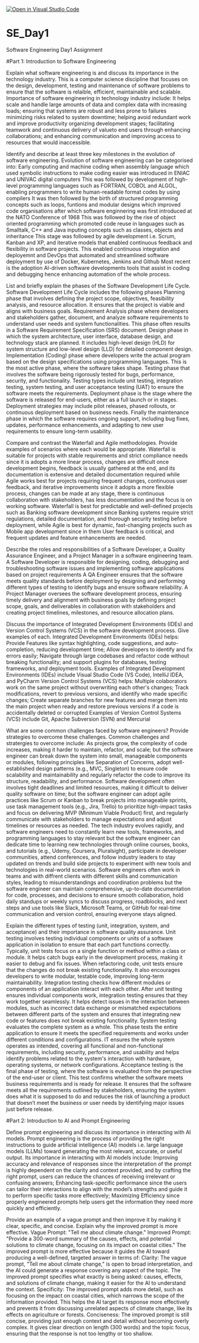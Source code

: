 [![Open in Visual Studio Code](https://classroom.github.com/assets/open-in-vscode-2e0aaae1b6195c2367325f4f02e2d04e9abb55f0b24a779b69b11b9e10269abc.svg)](https://classroom.github.com/online_ide?assignment_repo_id=18372561&assignment_repo_type=AssignmentRepo)
# SE_Day1
Software Engineering Day1 Assignment

#Part 1: Introduction to Software Engineering

Explain what software engineering is and discuss its importance in the technology industry.
This is a computer science discipline that focuses on the design, development, testing and maintenance of software problems to ensure that the software is relaible, efficient, maintainable and scalable.
Importance of software engineering in technology industry include:
It helps scale and handle large amounts of data and complex data with increasing loads; ensuring that systems are robust and less prone to failures minimizing risks related to system downtime; helping avoid redundant work and improve productivity organizing development stages; facilitating teamwork and continuous delivery of valueto end users through enhancing collaborations; and enhancing communication and improving access to resources that would inaccessible.

Identify and describe at least three key milestones in the evolution of software engineering.
Evolution of software engineering can be categorised into:
Early computing and machine coding when assembly language which used symbolic instructions to make coding easier was introduced in ENIAC and UNIVAC digital computers
This was followed by development of high-level programming languages such as FORTRAN, COBOL and ALGOL, enabling programmers to write human-readable format codes by using compilers
It was then followed by the birth of structured programming concepts such as loops, funtions and modular designs which improved code organisations after which software enginnering was first introduced at the NATO Conference of 1968
This was followed by the rise of object oriented programming which promoted code reuse in languages such as Smalltalk, C++ and Java inputing concepts such as classes, objects and inheritance
This stage was followed by agile development i.e. Scrum, Kanban and XP, and iterative models that enabled continuous feedback and flexibility in software projects. This enabled continuous integration and deployemnt and DevOps that automated and streamlined software deployment by use of Docker, Kubernetes, Jenkins and Github
Most recent is the adoption AI-driven software developments tools that assist in coding and debugging hence enhancing automation of the whole process.

List and briefly explain the phases of the Software Development Life Cycle.
Software Development Life Cycle includes the following phases
Planning phase that involves defining the project scope, objectives, feasibility analysis, and resource allocation. It ensures that the project is viable and aligns with business goals.
Requirement Analysis phase where developers and stakeholders gather, document, and analyze software requirements to understand user needs and system functionalities. This phase often results in a Software Requirement Specification (SRS) document.
Design phase in which the system architecture, user interface, database design, and technology stack are planned. It includes high-level design (HLD) for system structure and low-level design (LLD) for detailed component design.
Implementation (Coding) phase where developers write the actual program based on the design specifications using programming languages. This is the most active phase, where the software takes shape.
Testing phase that involves the software being rigorously tested for bugs, performance, security, and functionality. Testing types include unit testing, integration testing, system testing, and user acceptance testing (UAT) to ensure the software meets the requirements.
Deployment phase is the stage where the software is released for end-users, either as a full launch or in stages. Deployment strategies may include pilot releases, phased rollouts, or continuous deployment based on business needs.
Finally the maintenance phase in which the software requires ongoing support, including bug fixes, updates, performance enhancements, and adapting to new user requirements to ensure long-term usability.

Compare and contrast the Waterfall and Agile methodologies. Provide examples of scenarios where each would be appropriate.
Waterfall is suitable for projects with stable requirements and strict compliance needs since it is adopts a more linear process, changes are difficult once development begins, feedback is usually gathered at the end, and its documentation is extensive and detailed documentation required while Agile works best for projects requiring frequent changes, continuous user feedback, and iterative improvements since it adopts a more flexible process, changes can be made at any stage, there is continuous collaboration with stakeholders, has less documentation and the focus is on working software.
Waterfall is best for predictable and well-defined projects such as Banking software development since Banking systems require strict regulations, detailed documentation, and thorough security testing before deployment, while Agile is best for dynamic, fast-changing projects such as Mobile app development since in them User feedback is critical, and frequent updates and feature enhancements are needed.

Describe the roles and responsibilities of a Software Developer, a Quality Assurance Engineer, and a Project Manager in a software engineering team.
A Software Developer is responsible for designing, coding, debugging and troubleshooting software issues and implementing software applications based on project requirements 
A QA Engineer ensures that the software meets quality standards before deployment by designing and performing different types of testing to identify bugs and ensure software reliability.
A Project Manager oversees the software development process, ensuring timely delivery and alignment with business goals by defining project scope, goals, and deliverables in collaboration with stakeholders and creating project timelines, milestones, and resource allocation plans.

Discuss the importance of Integrated Development Environments (IDEs) and Version Control Systems (VCS) in the software development process. Give examples of each.
Integrated Development Environments (IDEs) helps:
Provide Features like syntax highlighting, code suggestions, and auto-completion, reducing development time; Allow developers to identify and fix errors easily; Navigate through large codebases and refactor code without breaking functionality; and support plugins for databases, testing frameworks, and deployment tools.
Examples of Integrated Development Environments (IDEs) include Visual Studio Code (VS Code), IntelliJ IDEA, and PyCharm
Version Control Systems (VCS) helps:
Multiple colaborators work on the same project without overwriting each other's changes; Track modifications, revert to previous versions, and identify who made specific changes; Create separate branches for new features and merge them into the main project when ready and restore previous versions if a code is accidentally deleted or corrupted
Examples of Version Control Systems (VCS) include Git, Apache Subversion (SVN) and Mercurial

What are some common challenges faced by software engineers? Provide strategies to overcome these challenges.
Common challenges and stratergies to overcome include:
As projects grow, the complexity of code increases, making it harder to maintain, refactor, and scale; but the software engineer can break down the system into small, manageable components or modules, following principles like Separation of Concerns, adopt well-established design patterns (e.g., MVC, Singleton) to ensure code scalability and maintainability and regularly refactor the code to improve its structure, readability, and performance.
Software development often involves tight deadlines and limited resources, making it difficult to deliver quality software on time; but the software engineer can adopt agile practices like Scrum or Kanban to break projects into manageable sprints, use task management tools (e.g., Jira, Trello) to prioritize high-impact tasks and focus on delivering MVP (Minimum Viable Product) first, and regularly communicate with stakeholders to manage expectations and adjust timelines or resources as needed.
The tech industry evolves rapidly, and software engineers need to constantly learn new tools, frameworks, and programming languages to stay relevant but the software engineer can dedicate time to learning new technologies through online courses, books, and tutorials (e.g., Udemy, Coursera, Pluralsight), participate in developer communities, attend conferences, and follow industry leaders to stay updated on trends and build side projects to experiment with new tools and technologies in real-world scenarios.
Software engineers often work in teams and with diffrent clients with different skills and communication styles, leading to misunderstandings and coordination problems but the software engineer can maintain comprehensive, up-to-date documentation for code, processes, and decisions to ensure smooth collaboration, hold daily standups or weekly syncs to discuss progress, roadblocks, and next steps and use tools like Slack, Microsoft Teams, or GitHub for real-time communication and version control, ensuring everyone stays aligned.

Explain the different types of testing (unit, integration, system, and acceptance) and their importance in software quality assurance.
Unit testing involves testing individual components or units of a software application in isolation to ensure that each part functions correctly. Typically, unit tests focus on a single function or method within a class or module. It helps catch bugs early in the development process, making it easier to debug and fix issues. When refactoring code, unit tests ensure that the changes do not break existing functionality. It also encourages developers to write modular, testable code, improving long-term maintainability.
Integration testing checks how different modules or components of an application interact with each other. After unit testing ensures individual components work, integration testing ensures that they work together seamlessly. It helps detect issues in the interaction between modules, such as incorrect data exchange or mismatched expectations between different parts of the system and ensures that integrating new code or features does not break existing functionality.
System testing evaluates the complete system as a whole. This phase tests the entire application to ensure it meets the specified requirements and works under different conditions and configurations. IT ensures the whole system operates as intended, covering all functional and non-functional requirements, including security, performance, and usability and helps identify problems related to the system's interaction with hardware, operating systems, or network configurations.
Acceptance testing is the final phase of testing, where the software is evaluated from the perspective of the end-user or client. This test confirms whether the software meets business requirements and is ready for release. It ensures that the software meets all the requirements outlined by stakeholders, ensuring the system does what it is supposed to do and reduces the risk of launching a product that doesn’t meet the business or user needs by identifying major issues just before release.

#Part 2: Introduction to AI and Prompt Engineering

Define prompt engineering and discuss its importance in interacting with AI models.
Prompt engineering is the process of providing the right instructions to guide artificial intelligence (AI) models i.e. large language models (LLMs) toward generating the most relevant, accurate, or useful output.
Its importance in interacting with AI models include: Improving accuracy and relevance of responses since the interpretation of the prompt is highly dependent on the clarity and context provided, and by crafting the right prompt, users can reduce the chances of receiving irrelevant or confusing answers; Enhancing task-specific performance since the users can tailor their interactions to align with the model’s strengths and guide it to perform specific tasks more effectively; Maximizing Efficiency since properly engineered prompts help users get the information they need more quickly and efficiently. 

Provide an example of a vague prompt and then improve it by making it clear, specific, and concise. Explain why the improved prompt is more effective.
Vague Prompt: "Tell me about climate change."
Improved Prompt: "Provide a 300-word summary of the causes, effects, and potential solutions to climate change, focusing on its impact on coastal cities."
The improved prompt is more effective because it guides the AI toward producing a well-defined, targeted answer in terms of: 
Clarity: The vague prompt, "Tell me about climate change," is open to broad interpretation, and the AI could generate a response covering any aspect of the topic. The improved prompt specifies what exactly is being asked: causes, effects, and solutions of climate change, making it easier for the AI to understand the context.
Specificity: The improved prompt adds more detail, such as focusing on the impact on coastal cities, which narrows the scope of the information provided. This helps the AI target its response more effectively and prevents it from discussing unrelated aspects of climate change, like its effects on agriculture or forests.
Conciseness: The improved prompt is still concise, providing just enough context and detail without becoming overly complex. It gives clear direction on length (300 words) and the topic focus, ensuring that the response is not too lengthy or too shallow.
